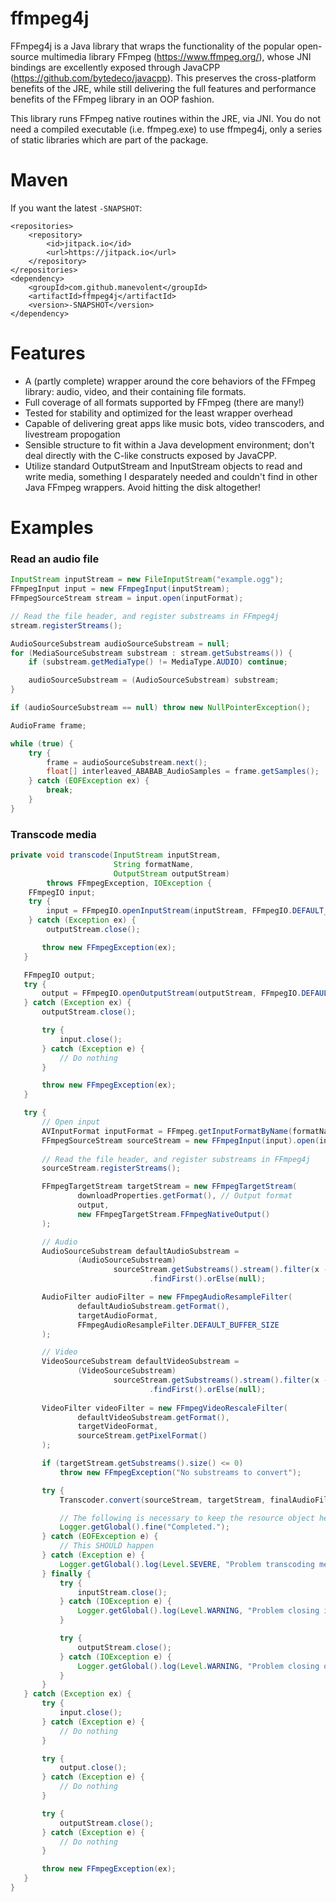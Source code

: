 # ffmpeg4j

FFmpeg4j is a Java library that wraps the functionality of the popular open-source multimedia library FFmpeg (https://www.ffmpeg.org/), whose JNI bindings are excellently exposed through JavaCPP (https://github.com/bytedeco/javacpp).  This preserves the cross-platform benefits of the JRE, while still delivering the full features and performance benefits of the FFmpeg library in an OOP fashion.

This library runs FFmpeg native routines within the JRE, via JNI.  You do not need a compiled executable (i.e. ffmpeg.exe) to use ffmpeg4j, only a series of static libraries which are part of the package.

# Maven

If you want the latest `-SNAPSHOT`:

```
<repositories>
	<repository>
	    <id>jitpack.io</id>
	    <url>https://jitpack.io</url>
	</repository>
</repositories>
<dependency>
    <groupId>com.github.manevolent</groupId>
    <artifactId>ffmpeg4j</artifactId>
    <version>-SNAPSHOT</version>
</dependency>
```

# Features

 - A (partly complete) wrapper around the core behaviors of the FFmpeg library: audio, video, and their containing file formats.
 - Full coverage of all formats supported by FFmpeg (there are many!)
 - Tested for stability and optimized for the least wrapper overhead
 - Capable of delivering great apps like music bots, video transcoders, and livestream propogation
 - Sensible structure to fit within a Java development environment; don't deal directly with the C-like constructs exposed by JavaCPP.
 - Utilize standard OutputStream and InputStream objects to read and write media, something I desparately needed and couldn't find in other Java FFmpeg wrappers.  Avoid hitting the disk altogether!

# Examples

### Read an audio file
```java
InputStream inputStream = new FileInputStream("example.ogg");
FFmpegInput input = new FFmpegInput(inputStream);
FFmpegSourceStream stream = input.open(inputFormat);

// Read the file header, and register substreams in FFmpeg4j
stream.registerStreams();

AudioSourceSubstream audioSourceSubstream = null;
for (MediaSourceSubstream substream : stream.getSubstreams()) {
    if (substream.getMediaType() != MediaType.AUDIO) continue;

    audioSourceSubstream = (AudioSourceSubstream) substream;
}

if (audioSourceSubstream == null) throw new NullPointerException();

AudioFrame frame;

while (true) {
    try {
        frame = audioSourceSubstream.next();
        float[] interleaved_ABABAB_AudioSamples = frame.getSamples();
    } catch (EOFException ex) {
        break;
    }
}
```

### Transcode media
```java
private void transcode(InputStream inputStream,
                       String formatName,
                       OutputStream outputStream)
        throws FFmpegException, IOException {
    FFmpegIO input;
    try {
        input = FFmpegIO.openInputStream(inputStream, FFmpegIO.DEFAULT_BUFFER_SIZE);
    } catch (Exception ex) {
        outputStream.close();

       throw new FFmpegException(ex);
   }

   FFmpegIO output;
   try {
       output = FFmpegIO.openOutputStream(outputStream, FFmpegIO.DEFAULT_BUFFER_SIZE);
   } catch (Exception ex) {
       outputStream.close();

       try {
           input.close();
       } catch (Exception e) {
           // Do nothing
       }

       throw new FFmpegException(ex);
   }

   try {
       // Open input
       AVInputFormat inputFormat = FFmpeg.getInputFormatByName(formatName);
       FFmpegSourceStream sourceStream = new FFmpegInput(input).open(inputFormat);
       
       // Read the file header, and register substreams in FFmpeg4j
       sourceStream.registerStreams();

       FFmpegTargetStream targetStream = new FFmpegTargetStream(
               downloadProperties.getFormat(), // Output format
               output,
               new FFmpegTargetStream.FFmpegNativeOutput()
       );

       // Audio
       AudioSourceSubstream defaultAudioSubstream =
               (AudioSourceSubstream)
                       sourceStream.getSubstreams().stream().filter(x -> x instanceof AudioSourceSubstream)
                               .findFirst().orElse(null);

       AudioFilter audioFilter = new FFmpegAudioResampleFilter(
               defaultAudioSubstream.getFormat(),
               targetAudioFormat,
               FFmpegAudioResampleFilter.DEFAULT_BUFFER_SIZE
       );

       // Video
       VideoSourceSubstream defaultVideoSubstream =
               (VideoSourceSubstream)
                       sourceStream.getSubstreams().stream().filter(x -> x instanceof VideoSourceSubstream)
                               .findFirst().orElse(null);
                                    
       VideoFilter videoFilter = new FFmpegVideoRescaleFilter(
               defaultVideoSubstream.getFormat(),
               targetVideoFormat,
               sourceStream.getPixelFormat()
       );

       if (targetStream.getSubstreams().size() <= 0)
           throw new FFmpegException("No substreams to convert");

       try {
           Transcoder.convert(sourceStream, targetStream, finalAudioFilter, finalVideoFilter, 2D);

           // The following is necessary to keep the resource object held in the database
           Logger.getGlobal().fine("Completed.");
       } catch (EOFException e) {
           // This SHOULD happen
       } catch (Exception e) {
           Logger.getGlobal().log(Level.SEVERE, "Problem transcoding media", e);
       } finally {
           try {
               inputStream.close();
           } catch (IOException e) {
               Logger.getGlobal().log(Level.WARNING, "Problem closing input stream", e);
           }

           try {
               outputStream.close();
           } catch (IOException e) {
               Logger.getGlobal().log(Level.WARNING, "Problem closing output stream", e);
           }
       }
   } catch (Exception ex) {
       try {
           input.close();
       } catch (Exception e) {
           // Do nothing
       }

       try {
           output.close();
       } catch (Exception e) {
           // Do nothing
       }

       try {
           outputStream.close();
       } catch (Exception e) {
           // Do nothing
       }

       throw new FFmpegException(ex);
   }
}       
